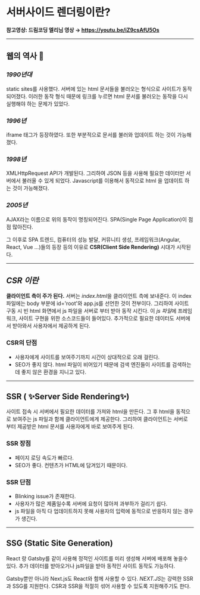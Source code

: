 # 서버사이드 렌더링이란?

**참고영상: 드림코딩 엘리님 영상 → <https://youtu.be/iZ9csAfU5Os>**

---

## 웹의 역사 🧾

### _1990년대_

static sites를 사용했다. 서버에 있는 html 문서들을 불러오는 형식으로 사이트가 동작되어졌다.
이러한 동작 형식 때문에 링크를 누르면 html 문서를 불러오는 동작을 다시 실행해야 하는 문제가 있었다.

### _1996년_

iframe 태그가 등장하였다. 또한 부분적으로 문서를 불러와 업데이트 하는 것이 가능해졌다.

### _1998년_

XMLHttpRequest API가 개발된다. 그리하여 JSON 등을 사용해 필요한 데이터만 서버에서 불러올 수 있게 되었다. Javascript를 이용해서 동적으로 html 을 업데이트 하는 것이 가능해졌다.

### _2005년_

AJAX라는 이름으로 위의 동작이 명칭되어진다. SPA(Single Page Application)이 점점 많아진다.

그 이후로 SPA 트렌드, 컴퓨터의 성능 발달, 커뮤니티 생성, 프레임워크(Angular, React, Vue ...)들의 등장 등의 이유로 **CSR(Client Side Rendering)** 시대가 시작된다.

---

## _CSR 이란_

**클라이언트 측이 주가 된다.** 서버는 *index.html*을 클라이언트 측에 보내준다. 이 index 파일에는 body 부분에 id='root'와 app.js를 선언한 것이 전부이다. 그리하여 사이트 구동 시 빈 html 화면에서 js 파일을 서버로 부터 받아 동작 시킨다.
이 *js 파일*에 프레임워크, 사이트 구현을 위한 소스코드들이 들어있다. 추가적으로 필요한 데이터도 서버에서 받아와서 사용자에서 제공하게 된다.

### CSR의 단점

- 사용자에게 사이트를 보여주기까지 시간이 상대적으로 오래 걸린다.
- SEO가 좋지 않다. html 파일이 비어있기 때문에 검색 엔진들이 사이트를 검색하는데 좋지 않은 환경을 지니고 있다.

---

## **SSR ( ✨Server Side Rendering✨)**

사이트 접속 시 서버에서 필요한 데이터를 가져와 html을 만든다. 그 후 html을 동적으로 보여주는 js 파일과 함께 클라이언트에게 제공한다. 그리하여 클라이언트는 서버로 부터 제공받은 html 문서를 사용자에게 바로 보여주게 된다.

### SSR 장점

- 페이지 로딩 속도가 빠르다.
- SEO가 좋다. 컨텐츠가 HTML에 담겨있기 때문이다.

### SSR 단점

- Blinking issue가 존재한다.
- 사용자가 많은 제품일수록 서버에 요청이 많아져 과부하가 걸리기 쉽다.
- js 파일을 아직 다 업데이트하지 못해 사용자의 입력에 동적으로 반응하지 않는 경우가 생긴다.

---

## SSG (Static Site Generation)

React 랑 Gatsby를 같이 사용해 정적인 사이트를 미리 생성해 서버에 배포해 놓을수 있다. 추가 데이터를 받아오거나 js파일을 받아 동적인 사이트 동작도 가능하다.

Gatsby뿐만 아니라 Next.js도 React와 함께 사용할 수 있다. *NEXT.JS*는 강력한 SSR과 SSG를 지원한다. CSR과 SSR을 적절히 섞어 사용할 수 있도록 지원해주기도 한다.
